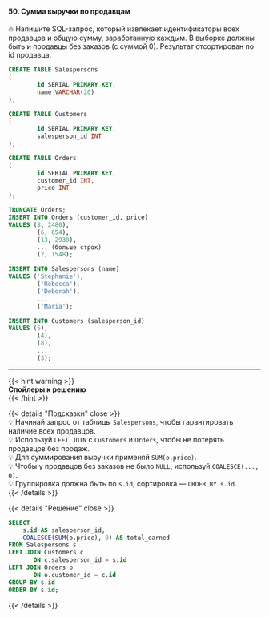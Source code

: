 #### 50. Сумма выручки по продавцам

🔥 Напишите SQL-запрос, который извлекает идентификаторы всех продавцов и общую сумму, заработанную каждым. В выборке должны быть и продавцы без заказов (с суммой 0). Результат отсортирован по id продавца.

```sql
CREATE TABLE Salespersons
(
        id SERIAL PRIMARY KEY,
        name VARCHAR(20)
);

CREATE TABLE Customers
(
        id SERIAL PRIMARY KEY,
        salesperson_id INT
);

CREATE TABLE Orders
(
        id SERIAL PRIMARY KEY,
        customer_id INT,
        price INT
);

TRUNCATE Orders;
INSERT INTO Orders (customer_id, price)
VALUES (8, 2480),
        (6, 654),
        (13, 2938),
        ... (больше строк)
        (2, 1548);

INSERT INTO Salespersons (name)
VALUES ('Stephanie'),
        ('Rebecca'),
        ('Deborah'),
        ...
        ('Maria');

INSERT INTO Customers (salesperson_id)
VALUES (5),
        (4),
        (8),
        ...
        (3);
```

---

{{< hint warning >}}  
**Спойлеры к решению**  
{{< /hint >}}

{{< details "Подсказки" close >}}  
💡 Начинай запрос от таблицы `Salespersons`, чтобы гарантировать наличие всех продавцов.  
💡 Используй `LEFT JOIN` с `Customers` и `Orders`, чтобы не потерять продавцов без продаж.  
💡 Для суммирования выручки применяй `SUM(o.price)`.  
💡 Чтобы у продавцов без заказов не было `NULL`, используй `COALESCE(..., 0)`.  
💡 Группировка должна быть по `s.id`, сортировка — `ORDER BY s.id`.  
{{< /details >}}

{{< details "Решение" close >}}

```sql
SELECT
    s.id AS salesperson_id,
    COALESCE(SUM(o.price), 0) AS total_earned
FROM Salespersons s
LEFT JOIN Customers c
       ON c.salesperson_id = s.id
LEFT JOIN Orders o
       ON o.customer_id = c.id
GROUP BY s.id
ORDER BY s.id;
```

{{< /details >}}